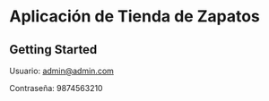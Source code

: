 # **Aplicación de Tienda de Zapatos**

## Getting Started

Usuario: admin@admin.com

Contraseña: 9874563210
